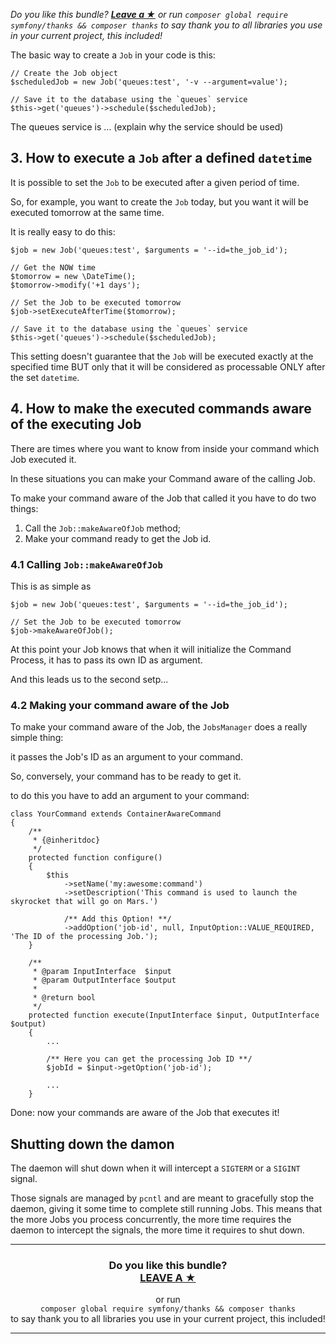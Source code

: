 *Do you like this bundle? [**Leave a &#9733;**](#js-repo-pjax-container) or run `composer global require symfony/thanks && composer thanks` to say thank you to all libraries you use in your current project, this included!*

The basic way to create a `Job` in your code is this:

    // Create the Job object
    $scheduledJob = new Job('queues:test', '-v --argument=value');

    // Save it to the database using the `queues` service
    $this->get('queues')->schedule($scheduledJob);

The queues service is ... (explain why the service should be used)

## 3. How to execute a `Job` after a defined `datetime`

It is possible to set the `Job`  to be executed after a given period of time.

So, for example, you want to create the `Job` today, but you want it will be executed tomorrow at the same time.

It is really easy to do this:

    $job = new Job('queues:test', $arguments = '--id=the_job_id');

    // Get the NOW time
    $tomorrow = new \DateTime();
    $tomorrow->modify('+1 days');

    // Set the Job to be executed tomorrow
    $job->setExecuteAfterTime($tomorrow);

    // Save it to the database using the `queues` service
    $this->get('queues')->schedule($scheduledJob);

This setting doesn't guarantee that the `Job` will be executed exactly at the specified time BUT only that it will be
 considered as processable ONLY after the set `datetime`.

## 4. How to make the executed commands aware of the executing Job

There are times where you want to know from inside your command which Job executed it.

In these situations you can make your Command aware of the calling Job.

To make your command aware of the Job that called it you have to do two things:

 1. Call the `Job::makeAwareOfJob` method;
 2. Make your command ready to get the Job id.

### 4.1 Calling `Job::makeAwareOfJob`

This is as simple as

    $job = new Job('queues:test', $arguments = '--id=the_job_id');

    // Set the Job to be executed tomorrow
    $job->makeAwareOfJob();

At this point your Job knows that when it will initialize the Command Process, it has to pass its own ID as argument.

And this leads us to the second setp...

### 4.2 Making your command aware of the Job

To make your command aware of the Job, the `JobsManager` does a really simple thing:

it passes the Job's ID as an argument to your command.

So, conversely, your command has to be ready to get it.

to do this you have to add an argument to your command:

    class YourCommand extends ContainerAwareCommand
    {
        /**
         * {@inheritdoc}
         */
        protected function configure()
        {
            $this
                ->setName('my:awesome:command')
                ->setDescription('This command is used to launch the skyrocket that will go on Mars.')

                /** Add this Option! **/
                ->addOption('job-id', null, InputOption::VALUE_REQUIRED, 'The ID of the processing Job.');
        }

        /**
         * @param InputInterface  $input
         * @param OutputInterface $output
         *
         * @return bool
         */
        protected function execute(InputInterface $input, OutputInterface $output)
        {
            ...

            /** Here you can get the processing Job ID **/
            $jobId = $input->getOption('job-id');

            ...
        }

Done: now your commands are aware of the Job that executes it!

## Shutting down the damon

The daemon will shut down when it will intercept a `SIGTERM` or a `SIGINT` signal.

Those signals are managed by `pcntl` and are meant to gracefully stop the daemon, giving it some time to complete still running Jobs.
This means that the more Jobs you process concurrently, the more time requires the daemon to intercept the signals, the more time it requires to shut down.

<hr />
<h3 align="center">
    <b>Do you like this bundle?</b><br />
    <b><a href="#js-repo-pjax-container">LEAVE A &#9733;</a></b>
</h3>
<p align="center">
    or run<br />
    <code>composer global require symfony/thanks && composer thanks</code><br />
    to say thank you to all libraries you use in your current project, this included!
</p>
<hr />
